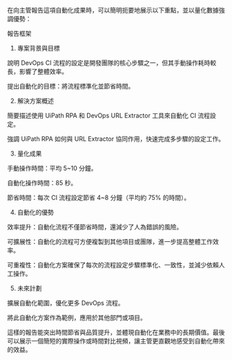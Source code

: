 在向主管報告這項自動化成果時，可以簡明扼要地展示以下重點，並以量化數據強調優勢：

報告框架

1. 專案背景與目標

說明 DevOps CI 流程的設定是開發團隊的核心步驟之一，但其手動操作耗時較長，影響了整體效率。

提出自動化的目標：將流程標準化並節省時間。



2. 解決方案概述

簡要描述使用 UiPath RPA 和 DevOps URL Extractor 工具來自動化 CI 流程設定。

強調 UiPath RPA 如何與 URL Extractor 協同作用，快速完成多步驟的設定工作。



3. 量化成果

手動操作時間：平均 5~10 分鐘。

自動化操作時間：85 秒。

節省時間：每次 CI 流程設定節省 4~8 分鐘（平均約 75% 的時間）。



4. 自動化的優勢

效率提升：自動化流程不僅節省時間，還減少了人為錯誤的風險。

可擴展性：自動化的流程可方便複製到其他項目或團隊，進一步提高整體工作效率。

可重複性：自動化方案確保了每次的流程設定步驟標準化、一致性，並減少依賴人工操作。



5. 未來計劃

擴展自動化範圍，優化更多 DevOps 流程。

將此自動化方案作為範例，應用於其他部門或項目。




這樣的報告能突出時間節省與品質提升，並體現自動化在業務中的長期價值。最後可以展示一個簡短的實際操作或時間對比視頻，讓主管更直觀地感受到自動化帶來的效益。

